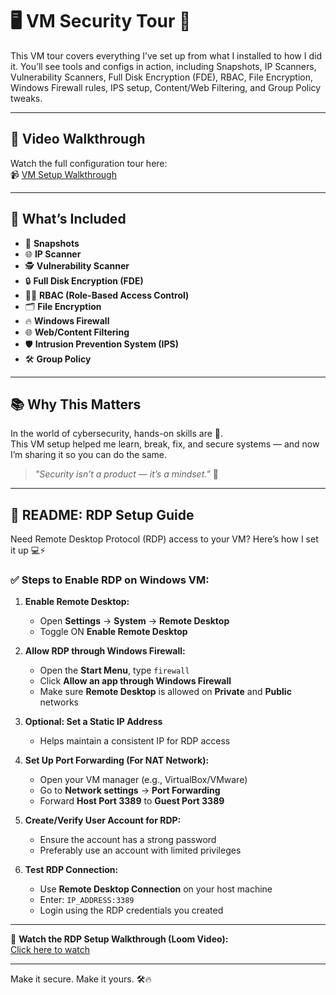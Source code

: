 # 🖥️ VM Security Tour 🔐

This VM tour covers everything I’ve set up from what I installed to how I did it. You’ll see tools and configs in action, including Snapshots, IP Scanners, Vulnerability Scanners, Full Disk Encryption (FDE), RBAC, File Encryption, Windows Firewall rules, IPS setup, Content/Web Filtering, and Group Policy tweaks.

---

## 🎥 Video Walkthrough

Watch the full configuration tour here:  
📹 [VM Setup Walkthrough](https://drive.google.com/file/d/1oyGOlBrOj8bHqkXd26WP9tcTmm1oQR6P/view?usp=sharing)

---

## 🔧 What’s Included

- 📸 **Snapshots**  
- 🌐 **IP Scanner**  
- 🕵️ **Vulnerability Scanner**  
- 🔒 **Full Disk Encryption (FDE)**  
- 🧑‍💼 **RBAC (Role-Based Access Control)**  
- 🗂️ **File Encryption**  
- 🔥 **Windows Firewall**  
- 🌐 **Web/Content Filtering**  
- 🛡️ **Intrusion Prevention System (IPS)**  
- 🛠️ **Group Policy**  

---

## 📚 Why This Matters

In the world of cybersecurity, hands-on skills are 🔑.  
This VM setup helped me learn, break, fix, and secure systems — and now I’m sharing it so you can do the same.

> _"Security isn’t a product — it’s a mindset."_ 🧠

---

## 📝 README: RDP Setup Guide

Need Remote Desktop Protocol (RDP) access to your VM? Here’s how I set it up 💻⚡

### ✅ Steps to Enable RDP on Windows VM:

1. **Enable Remote Desktop:**
   - Open **Settings** → **System** → **Remote Desktop**
   - Toggle ON **Enable Remote Desktop**

2. **Allow RDP through Windows Firewall:**
   - Open the **Start Menu**, type `firewall`
   - Click **Allow an app through Windows Firewall**
   - Make sure **Remote Desktop** is allowed on **Private** and **Public** networks

3. **Optional: Set a Static IP Address**
   - Helps maintain a consistent IP for RDP access

4. **Set Up Port Forwarding (For NAT Network):**
   - Open your VM manager (e.g., VirtualBox/VMware)
   - Go to **Network settings** → **Port Forwarding**
   - Forward **Host Port 3389** to **Guest Port 3389**

5. **Create/Verify User Account for RDP:**
   - Ensure the account has a strong password
   - Preferably use an account with limited privileges

6. **Test RDP Connection:**
   - Use **Remote Desktop Connection** on your host machine
   - Enter: `IP_ADDRESS:3389`
   - Login using the RDP credentials you created

---

🎥 **Watch the RDP Setup Walkthrough (Loom Video):**  
[Click here to watch](https://www.loom.com/share/9d31e7cdae36471aa1946e6f932a8d41?sid=51cf6ea6-a3eb-4dca-9608-811ae52b6798)

---

Make it secure. Make it yours. 🛠️🔥  


